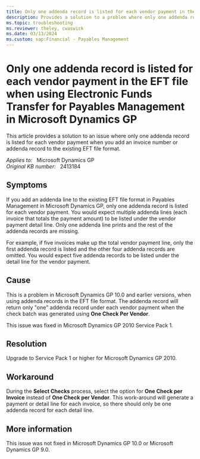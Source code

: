 ```yaml
---
title: Only one addenda record is listed for each vendor payment in the EFT file
description: Provides a solution to a problem where only one addenda record is added for each vendor to the EFT file when you add an invoice number or addenda record to the existing EFT file format.
ms.topic: troubleshooting
ms.reviewer: theley, cwaswick
ms.date: 03/13/2024
ms.custom: sap:Financial - Payables Management
---
```

# Only one addenda record is listed for each vendor payment in the EFT file when using Electronic Funds Transfer for Payables Management in Microsoft Dynamics GP

This article provides a solution to an issue where only one addenda record is listed for each vendor payment when you add an invoice number or addenda record to the existing EFT file format.

_Applies to:_ &nbsp; Microsoft Dynamics GP  
_Original KB number:_ &nbsp; 2413184

## Symptoms

If you add an addenda line to the existing EFT file format in Payables Management in Microsoft Dynamics GP, only one addenda record is listed for each vendor payment. You would expect multiple addenda lines (each invoice that totals the payment amount) to be listed under the vendor payment detail line. Only one addenda line prints and the rest of the addenda records are missing.

For example, if five invoices make up the total vendor payment line, only the first addenda record is listed and the other four addenda records are omitted. You would expect five addenda records to be listed under the detail line for the vendor payment.

## Cause

This is a problem in Microsoft Dynamics GP 10.0 and earlier versions, when using addenda records in the EFT file format. The addenda record will return only "one" addenda record under each vendor payment when the check batch was generated using **One Check Per Vendor**.

This issue was fixed in Microsoft Dynamics GP 2010 Service Pack 1.

## Resolution

Upgrade to Service Pack 1 or higher for Microsoft Dynamics GP 2010.

## Workaround

During the **Select Checks** process, select the option for **One Check per Invoice** instead of **One Check per Vendor**. This work-around will generate a payment or detail line for each invoice, so there should only be one addenda record for each detail line.

## More information

This issue was not fixed in Microsoft Dynamics GP 10.0 or Microsoft Dynamics GP 9.0.
